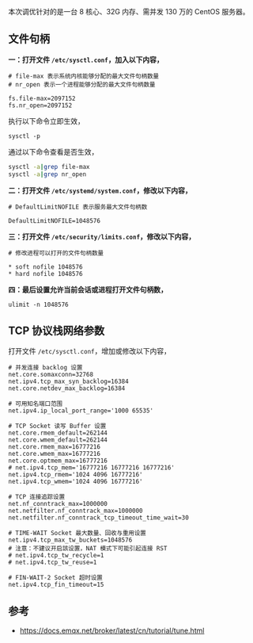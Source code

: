 本次调优针对的是一台 8 核心、32G 内存、需并发 130 万的 CentOS 服务器。

## 文件句柄

**一：打开文件 `/etc/sysctl.conf`，加入以下内容，**

```shell
# file-max 表示系统内核能够分配的最大文件句柄数量
# nr_open 表示一个进程能够分配的最大文件句柄数量

fs.file-max=2097152
fs.nr_open=2097152
```

执行以下命令立即生效，

```shell
sysctl -p
```

通过以下命令查看是否生效，

```bash
sysctl -a|grep file-max
sysctl -a|grep nr_open
```

**二：打开文件 `/etc/systemd/system.conf`，修改以下内容，**

```shell
# DefaultLimitNOFILE 表示服务最大文件句柄数

DefaultLimitNOFILE=1048576
```

**三：打开文件 `/etc/security/limits.conf`，修改以下内容，**

```shell
# 修改进程可以打开的文件句柄数量

* soft nofile 1048576
* hard nofile 1048576
```

**四：最后设置允许当前会话或进程打开文件句柄数，**

```shell
ulimit -n 1048576
```

## TCP 协议栈网络参数

打开文件 `/etc/sysctl.conf`，增加或修改以下内容，

```shell
# 并发连接 backlog 设置
net.core.somaxconn=32768
net.ipv4.tcp_max_syn_backlog=16384
net.core.netdev_max_backlog=16384

# 可用知名端口范围
net.ipv4.ip_local_port_range='1000 65535'

# TCP Socket 读写 Buffer 设置
net.core.rmem_default=262144
net.core.wmem_default=262144
net.core.rmem_max=16777216
net.core.wmem_max=16777216
net.core.optmem_max=16777216
# net.ipv4.tcp_mem='16777216 16777216 16777216'
net.ipv4.tcp_rmem='1024 4096 16777216'
net.ipv4.tcp_wmem='1024 4096 16777216'

# TCP 连接追踪设置
net.nf_conntrack_max=1000000
net.netfilter.nf_conntrack_max=1000000
net.netfilter.nf_conntrack_tcp_timeout_time_wait=30

# TIME-WAIT Socket 最大数量、回收与重用设置
net.ipv4.tcp_max_tw_buckets=1048576
# 注意：不建议开启該设置，NAT 模式下可能引起连接 RST
# net.ipv4.tcp_tw_recycle=1
# net.ipv4.tcp_tw_reuse=1

# FIN-WAIT-2 Socket 超时设置
net.ipv4.tcp_fin_timeout=15
```

## 参考

- <https://docs.emqx.net/broker/latest/cn/tutorial/tune.html>
